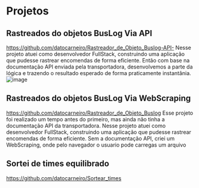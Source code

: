 # Projetos

## Rastreados do objetos BusLog Via API
https://github.com/datocarneiro/Rastreador_de_Objeto_Buslog-API-
Nesse projeto atuei como desenvolvedor FullStack, construindo uma aplicação que pudesse rastrear encomendas de forma eficiente.
Então com base na documentação API enviada pela transportadora, desenvolvemos a parte da lógica e trazendo o resultado esperado de forma praticamente instantânia.
<img> ![image](https://github.com/datocarneiro/Projetos/assets/132966071/557a1da1-353d-4767-893c-46815a574dda)


## Rastreados do objetos BusLog Via WebScraping
https://github.com/datocarneiro/Rastreador_de_Objeto_Buslog
Esse projeto foi realizado um tempo antes do primeiro, mas ainda não tinha a documentação API da transportadora. 
Nesse projeto atuei como desenvolvedor FullStack, construindo uma aplicação que pudesse rastrear encomendas de forma eficiente.
Sem a documentação API, criei um WebScraping, onde pelo navegador o usuario pode carregas um arquivo 

## Sortei de times equilibrado
https://github.com/datocarneiro/Sortear_times
